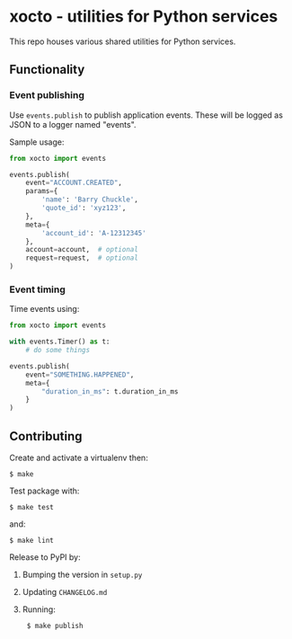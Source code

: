 # xocto - utilities for Python services

This repo houses various shared utilities for Python services.

## Functionality

### Event publishing

Use `events.publish` to publish application events. These will be logged as JSON
to a logger named "events". 

Sample usage:

```python
from xocto import events

events.publish(
    event="ACCOUNT.CREATED", 
    params={
        'name': 'Barry Chuckle', 
        'quote_id': 'xyz123',
    },
    meta={
        'account_id': 'A-12312345'
    },
    account=account,  # optional
    request=request,  # optional
)
```

### Event timing

Time events using:

```python
from xocto import events

with events.Timer() as t:
    # do some things

events.publish(
    event="SOMETHING.HAPPENED",
    meta={
        "duration_in_ms": t.duration_in_ms 
    }
)
```

## Contributing

Create and activate a virtualenv then:

    $ make

Test package with:

    $ make test

and:

    $ make lint  

Release to PyPI by:

1. Bumping the version in `setup.py`

2. Updating `CHANGELOG.md`

3. Running: 

        $ make publish
